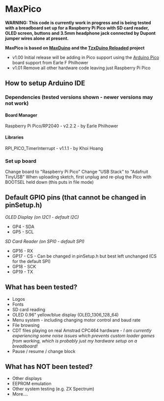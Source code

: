 
# MaxPico

**WARNING: This code is currently work in progress and is being tested with a breadboard set up for a Raspberry Pi Pico with SD card reader, OLED screen, buttons and 3.5mm headphone jack connected by Dupont jumper wires alone at present.**

**MaxPico is based on [MaxDuino](https://github.com/rcmolina/MaxDuino) and the [TzxDuino Reloaded](https://github.com/arananet/TzxDuino-Reloaded) project**

* v1.00 Initial release will be adding in Pico support using the [Arduino Pico](https://github.com/earlephilhower/arduino-pico) board support from Earle F Philhower
* v1.01 Remove all other hardware code leaving just Raspberry Pi Pico

## How to setup Arduino IDE

### Dependencies (tested versions shown - newer versions may not work)
#### Board Manager
Raspberry Pi Pico/RP2040 - v2.2.2 - by Earle Philhower

#### Libraries
RPI_PICO_TimerInterrupt - v1.1.1 - by Khoi Hoang

### Set up board
Change board to "Raspberry Pi Pico"
Change "USB Stack" to "Adafruit TinyUSB"
When uploading sketch, first unplug and re-plug the Pico with BOOTSEL held down (this puts in file mode)

## Default GPIO pins (that cannot be changed in pinSetup.h)
*OLED Display (on I2C1 - default I2C)*
* GP4 - SDA
* GP5 - SCL

*SD Card Reader (on SPI0 - default SPI)*
* GP16 - RX
* GP17 - CS - Can be changed in pinSetup.h but best left unchanged (CS for the default SPI)
* GP18 - SCK
* GP19 - TX

## What has been tested?
* Logos
* Fonts
* SD card reading
* OLED 0.96" yellow/blue display (OLED_1306_128_64)
* Menu system - including changing motor control and baud rate
* File browsing
* CDT files playing on real Amstrad CPC464 hardware - *I am currently experiencing some noise issues which prevents custom loader games from working, which is probably just my hardware setup on a breadboard!*
* Pause / resume / change block

## What has NOT been tested?
* Other displays
* EEPROM emulation
* Other system testing (e.g. ZX Spectrum)
* More....
